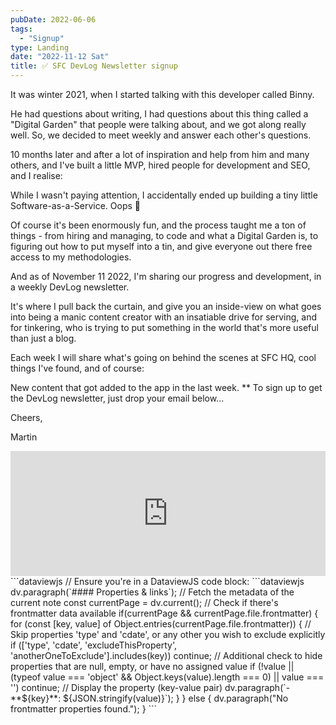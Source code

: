 ```yaml
---
pubDate: 2022-06-06
tags:
  - "Signup"
type: Landing
date: "2022-11-12 Sat"
title: ✅ SFC DevLog Newsletter signup
---
```


It was winter 2021, when I started talking with this developer called Binny.

He had questions about writing, I had questions about this thing called a "Digital Garden" that people were talking about, and we got along really well. So, we decided to meet weekly and answer each other's questions.

10 months later and after a lot of inspiration and help from him and many others, and I've built a little MVP, hired people for development and SEO, and I realise:

While I wasn't paying attention, I accidentally ended up building a tiny little Software-as-a-Service. Oops 🤷

Of course it's been enormously fun, and the process taught me a ton of things - from hiring and managing, to code and what a Digital Garden is, to figuring out how to put myself into a tin, and give everyone out there free access to my methodologies.

And as of November 11 2022, I'm sharing our progress and development, in a weekly DevLog newsletter.

It's where I pull back the curtain, and give you an inside-view on what goes into being a manic content creator with an insatiable drive for serving, and for tinkering, who is trying to put something in the world that's more useful than just a blog.

Each week I will share what's going on behind the scenes at SFC HQ, cool things I've found, and of course:

New content that got added to the app in the last week.
**
To sign up to get the DevLog newsletter, just drop your email below...

Cheers,

Martin

<iframe src="https://martinstellar.com/sfc-devlog-newsletter/" style="border:none 1px #777" width="100%" height="200" frameborder="0" scrolling="yes"></iframe>
```dataviewjs
// Ensure you're in a DataviewJS code block: ```dataviewjs
dv.paragraph(`#### Properties & links`);
// Fetch the metadata of the current note
const currentPage = dv.current();
// Check if there's frontmatter data available
if(currentPage && currentPage.file.frontmatter) {
    for (const [key, value] of Object.entries(currentPage.file.frontmatter)) {
        // Skip properties 'type' and 'cdate', or any other you wish to exclude explicitly
        if (['type', 'cdate', 'excludeThisProperty', 'anotherOneToExclude'].includes(key)) continue;
        // Additional check to hide properties that are null, empty, or have no assigned value
        if (!value || (typeof value === 'object' && Object.keys(value).length === 0) || value === '') continue;
        // Display the property (key-value pair)
        dv.paragraph(`- **${key}**: ${JSON.stringify(value)}`);
    }
} else {
    dv.paragraph("No frontmatter properties found.");
}
``` 